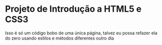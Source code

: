 # Projeto de Introdução a HTML5 e CSS3

Isso é só um código bobo de uma única página, talvez eu possa refazer ela do zero usando estilos e métodos diferentes outro dia
